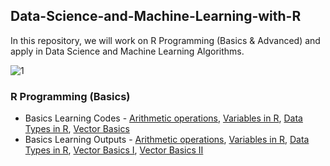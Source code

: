 ## Data-Science-and-Machine-Learning-with-R

In this repository, we will work on R Programming (Basics & Advanced) and apply in Data Science and Machine Learning Algorithms.

![1](https://img.shields.io/badge/RStudio-v%201.3.1093-green)
  
### R Programming (Basics)

* Basics Learning Codes - [Arithmetic operations](https://github.com/worklifesg/Data-Science-and-Machine-Learning-with-R/blob/main/R%20Programming/R%20Basics/Programs/1_ArithmeticOperation.R), [Variables in R](https://github.com/worklifesg/Data-Science-and-Machine-Learning-with-R/blob/main/R%20Programming/R%20Basics/Programs/2_Variables.R), [Data Types in R](https://github.com/worklifesg/Data-Science-and-Machine-Learning-with-R/blob/main/R%20Programming/R%20Basics/Programs/2_Variables.R), [Vector Basics](https://github.com/worklifesg/Data-Science-and-Machine-Learning-with-R/blob/main/R%20Programming/R%20Basics/Programs/4_VectorBasics.R)
* Basics Learning Outputs - [Arithmetic operations](https://github.com/worklifesg/Data-Science-and-Machine-Learning-with-R/blob/main/R%20Programming/R%20Basics/Outputs/myfile.txt), [Variables in R](https://github.com/worklifesg/Data-Science-and-Machine-Learning-with-R/blob/main/R%20Programming/R%20Basics/Outputs/example_variables.txt), [Data Types in R](https://github.com/worklifesg/Data-Science-and-Machine-Learning-with-R/blob/main/R%20Programming/R%20Basics/Outputs/datatype.txt), [Vector Basics I](https://github.com/worklifesg/Data-Science-and-Machine-Learning-with-R/blob/main/R%20Programming/R%20Basics/Outputs/vectors.txt),  [Vector Basics II](https://github.com/worklifesg/Data-Science-and-Machine-Learning-with-R/blob/main/R%20Programming/R%20Basics/Outputs/mix_vectors.txt)
